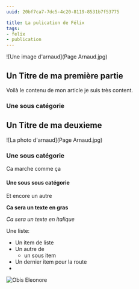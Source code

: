 ```yaml
---
uuid: 20bf7ca7-7dc5-4c20-8119-8531b7f53775

title: La pulication de Félix
tags:
- felix
- publication
---
```

![Une image d'arnaud](Page Arnaud.jpg)

## Un Titre de ma première partie

Voilà le contenu de mon article je suis très content.

### Une sous catégorie 


## Un Titre de ma deuxieme 

![La photo d'arnaud](Page Arnaud.jpg)

### Une sous catégorie 

Ca marche comme ça 

#### Une sous sous catégorie 

Et encore un autre 

**Ca sera un texte en gras**

_Ca sera un texte en italique_

Une liste:
- Un item de liste
- Un autre de
    - un sous item
- Un dernier item pour la route
-
![Obis Eleonore](https://github.com/user-attachments/assets/aeb4b67b-91df-4a9a-874f-f7f5d72d477e)

